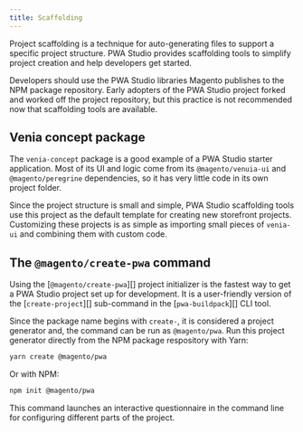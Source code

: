 ```yaml
---
title: Scaffolding
---
```


<!-- TODO: Publish this topic under in the pwa-buildpack section when the feature is available to the public -->

Project scaffolding is a technique for auto-generating files to support a specific project structure.
PWA Studio provides scaffolding tools to simplify project creation and help developers get started.

Developers should use the PWA Studio libraries Magento publishes to the NPM package repository.
Early adopters of the PWA Studio project forked and worked off the project repository, but
this practice is not recommended now that scaffolding tools are available.

## Venia concept package

The `venia-concept` package is a good example of a PWA Studio starter application.
Most of its UI and logic come from its `@magento/venuia-ui` and `@magento/peregrine` dependencies, so
it has very little code in its own project folder.

Since the project structure is small and simple, PWA Studio scaffolding tools use this project as the default template for creating new storefront projects.
Customizing these projects is as simple as importing small pieces of `venia-ui` and combining them with custom code.

## The `@magento/create-pwa` command

Using the [`@magento/create-pwa`][] project initializer is the fastest way to get a PWA Studio project set up for development.
It is a user-friendly version of the [`create-project`][] sub-command in the [`pwa-buildpack`][] CLI tool.

Since the package name begins with `create-`, it is considered a project generator and,
the command can be run as `@magento/pwa`.
Run this project generator directly from the NPM package respository with Yarn:

```sh
yarn create @magento/pwa
```

Or with NPM:

```sh
npm init @magento/pwa
```

This command launches an interactive questionnaire in the command line for configuring different parts of the project.
